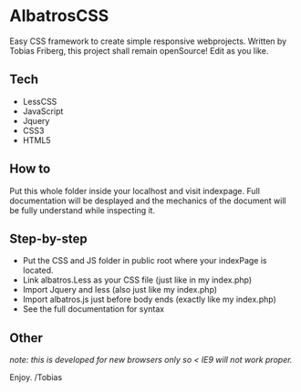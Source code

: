 AlbatrosCSS
==
Easy CSS framework to create simple responsive webprojects.
Written by Tobias Friberg, this project shall remain openSource! Edit as you like.


Tech
--
- LessCSS
- JavaScript
- Jquery
- CSS3
- HTML5


How to
--
Put this whole folder inside your localhost and visit indexpage. Full documentation will be desplayed and the mechanics of the document will be fully understand while inspecting it.

Step-by-step
--
- Put the CSS and JS folder in public root where your indexPage is located.
- Link albatros.Less as your CSS file (just like in my index.php)
- Import Jquery and less (also just like my index.php)
- Import albatros.js just before body ends (exactly like my index.php)
- See the full documentation for syntax




Other
--
*note: this is developed for new browsers only so < IE9 will not work proper.*

Enjoy.
/Tobias
